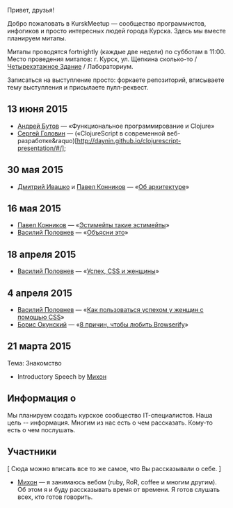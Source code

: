 Привет, друзья!

Добро пожаловать в KurskMeetup — сообщество программистов, инфогиков и просто интересных людей города Курска. Здесь мы вместе планируем митапы.

Митапы проводятся fortnightly (каждые две недели) по субботам в 11:00. Место проведения митапов: г. Курск, ул. Щепкина сколько-то / [Четырехэтажное Здание](https://goo.gl/maps/dVhAv) / Лабораториум.

Записаться на выступление просто: форкаете репозиторий, вписываете тему выступления и присылаете пулл-реквест.

## 13 июня 2015

* [Андрей Бутов](https://github.com/abtv) — &laquo;Функциональное программирование и Clojure&raquo;
* [Сергей Головин](https://github.com/daynin) — (&laquo;ClojureScript в современной веб-разработке&raquo)[http://daynin.github.io/clojurescript-presentation/#/];

## 30 мая 2015

* [Дмитрий Ивашко](https://github.com/dmitriiivashko) и [Павел Конников](https://github.com/pakon) — &laquo;[Об архитектуре](http://www.youtube.com/watch?v=e2BSKtdNFJY)&raquo;

## 16 мая 2015

* [Павел Конников](https://github.com/pakon) — &laquo;[Эстимейты такие эстимейты](https://docs.google.com/presentation/d/1QVVE2ofs9FISixWOXFtKmUJua-Re-e0acxrAQ28vnXs/edit)&raquo;
* [Василий Половнев](https://github.com/vast) — &laquo;[Объясни это](http://kurskmeetup.github.io/explain-this-keynote/)&raquo;


## 18 апреля 2015

* [Василий Половнев](https://github.com/vast) — &laquo;[Успех, CSS и женщины](http://kurskmeetup.github.io/keynote-success-with-css/part2.html)&raquo;

## 4 апреля 2015

* [Василий Половнев](https://github.com/vast) — &laquo;[Как пользоваться успехом у женщин с помощью CSS](https://kurskmeetup.github.io/keynote-success-with-css)&raquo;
* [Борис Окунский](https://github.com/inca) — &laquo;[8 причин, чтобы любить Browserify](https://kurskmeetup.github.io/keynote-browserify)&raquo;

## 21 марта 2015

Тема: Знакомство

* Introductory Speech by [Михон](https://github.com/diversiya)

## Информация о

Мы планируем создать курское сообщество IT-специалистов. Наша цель -- информация.
Многим из нас есть о чем рассказать. Кому-то есть о чем послушать.

## Участники


[ Сюда можно вписать все то же самое, что Вы рассказывали о себе. ]

* [Михон](https://github.com/diversiya) — я занимаюсь вебом (ruby, RoR, coffee и многим другим). Об этом я и буду рассказывать время от времени. Я готов слушать всех, кто готов говорить.

